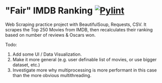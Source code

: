 # "Fair" IMDB Ranking  [![Pylint](https://github.com/kasztp/FairMDB/actions/workflows/pylint.yml/badge.svg)](https://github.com/kasztp/FairMDB/actions/workflows/pylint.yml)

Web Scraping practice project with BeautifulSoup, Requests, CSV.
It scrapes the Top 250 Movies from IMDB, then recalculates their ranking based on number of reviews & Oscars won.


Todo:
1. Add some UI / Data Visualization.
2. Make it more general (e.g. user definable list of movies, or use bigger dataset, etc.)
3. Investigate more why multiprocessing is more performant in this case than the more obvious multithreading.
